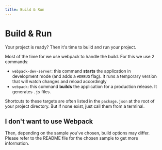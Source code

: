 ```yaml
---
title: Build & Run
---
```


# Build & Run

Your project is ready? Then it's time to build and run your project.

Most of the time for we use webpack to handle the build. For this we use 2 commands:
- `webpack-dev-server`: this command **starts** the application in development mode (and adds a `#DEBUG` flag). It runs a temporary version that will watch changes and reload accordingly
- `webpack`: this command **builds** the application for a production release. It generates `.js` files.

Shortcuts to these targets are often listed in the `package.json` at the root of your project directory. But if none exist, just call them from a terminal.

## I don't want to use Webpack

Then, depending on the sample you've chosen, build options may differ. 
Please refer to the README file for the chosen sample to get more information.